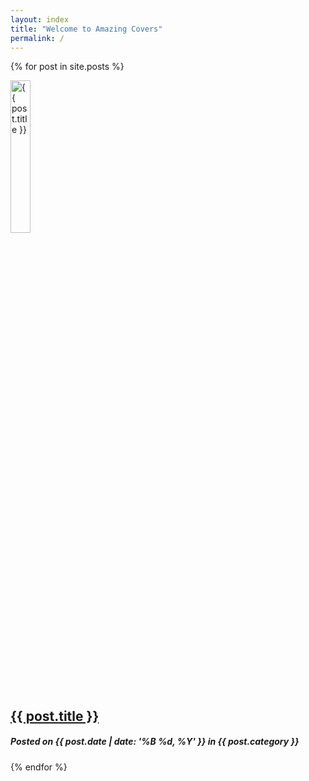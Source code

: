 ```yaml
---
layout: index
title: "Welcome to Amazing Covers"
permalink: /
---
```


{% for post in site.posts %}
<div class="post">
	<img src="{{ post.image }}" alt="{{ post.title }}" width="25%" />
	<h2><a href="{{ post.url }}">{{ post.title }}</a></h2>
	<h5>Posted on {{ post.date | date: '%B %d, %Y' }} in {{ post.category }}</h5>
</div><!-- end /.post -->		
{% endfor %}